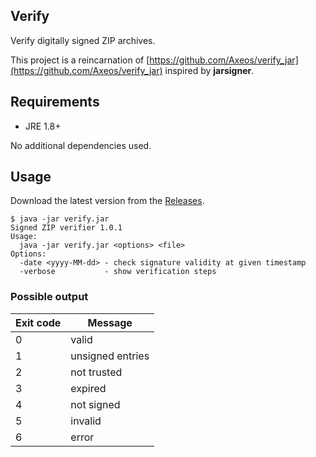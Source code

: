 ## Verify
Verify digitally signed ZIP archives.

This project is a reincarnation of [https://github.com/Axeos/verify_jar](https://github.com/Axeos/verify_jar) inspired by __jarsigner__.

## Requirements
- JRE 1.8+

No additional dependencies used.

## Usage
Download the latest version from the [Releases](https://github.com/noleakseu/verify/releases/).
```shell
$ java -jar verify.jar
Signed ZIP verifier 1.0.1
Usage:
  java -jar verify.jar <options> <file>
Options:
  -date <yyyy-MM-dd> - check signature validity at given timestamp
  -verbose           - show verification steps
```

### Possible output
| Exit code | Message          |
|-----------|------------------|
| 0         | valid            |
| 1         | unsigned entries |
| 2         | not trusted      |
| 3         | expired          |
| 4         | not signed       |
| 5         | invalid          |
| 6         | error            |

